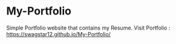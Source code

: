 # My-Portfolio
Simple Portfolio website that contains my Resume.
Visit Portfolio : https://swagstar12.github.io/My-Portfolio/
